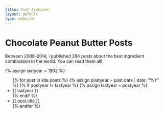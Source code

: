 ```yaml
---
title: Post Archives
layout: default
type: website
---
```

<h1>Chocolate Peanut Butter Posts</h1>
<p>Between 2008-2014, I published 384 posts about the best ingredient combination in the world. You can read them all!</p>

{% assign lastyear = 1902  %}
<ul class="postlist">
  {% for post in site.posts %}
  	{% assign postyear = post.date | date: "%Y"  %}
  	{% if postyear != lastyear %}
  		{% assign lastyear = postyear  %}	
  		<li class="archive-year">{{ lastyear }}</li>
  	{% endif %}
    <li>
      <a href="{{ post.url }}">{{ post.title }}</a>
    </li>
  {% endfor %}
</ul>